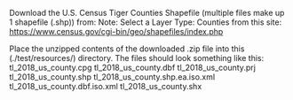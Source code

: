 Download  the U.S. Census Tiger Counties Shapefile (multiple files make up 1 shapefile (.shp)) from:
Note: Select a Layer Type: Counties from this site:
https://www.census.gov/cgi-bin/geo/shapefiles/index.php

Place the unzipped contents of the downloaded .zip file into this (./test/resources/) directory.
The files should look something like this: 
tl_2018_us_county.cpg
tl_2018_us_county.dbf
tl_2018_us_county.prj
tl_2018_us_county.shp
tl_2018_us_county.shp.ea.iso.xml
tl_2018_us_county.dbf.iso.xml
tl_2018_us_county.shx
